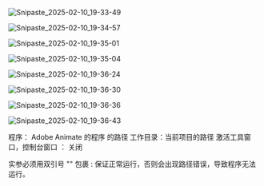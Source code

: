 

![Snipaste_2025-02-10_19-33-49](附件/Snipaste_2025-02-10_19-33-49.png)

![Snipaste_2025-02-10_19-34-57](附件/Snipaste_2025-02-10_19-34-57.png)

![Snipaste_2025-02-10_19-35-01](附件/Snipaste_2025-02-10_19-35-01.png)

![Snipaste_2025-02-10_19-35-04](附件/Snipaste_2025-02-10_19-35-04.png)

![Snipaste_2025-02-10_19-36-24](附件/Snipaste_2025-02-10_19-36-24.png)

![Snipaste_2025-02-10_19-36-30](附件/Snipaste_2025-02-10_19-36-30.png)

![Snipaste_2025-02-10_19-36-36](附件/Snipaste_2025-02-10_19-36-36.png)

![Snipaste_2025-02-10_19-36-43](附件/Snipaste_2025-02-10_19-36-43.png)

程序： Adobe Animate 的程序 的路径
工作目录：当前项目的路径
激活工具窗口，控制台窗口 ： 关闭

实参必须用双引号 "" 包裹 : 保证正常运行，否则会出现路径错误，导致程序无法运行。

